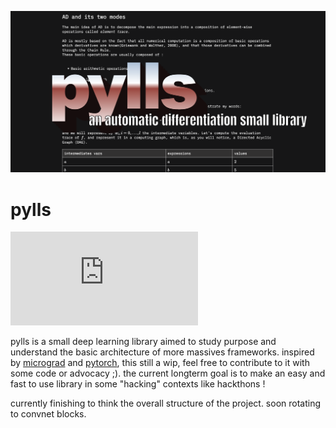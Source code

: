 ![pylls](Pylls.png)
# pylls
![](https://ghbtns.com/github-btn.html?user=twbs&repo=bootstrap&type=star&count=true)

pylls is a small deep learning library aimed to study purpose and understand the basic architecture of more massives frameworks.
inspired by [micrograd](https://github.com/karpathy/micrograd/tree/master) and [pytorch](https://github.com/pytorch/pytorch), this still a wip, feel free to contribute to it with some code or advocacy ;).
the current longterm goal is to make an easy and fast to use library in some "hacking" contexts like hackthons ! 

currently finishing to think the overall structure of the project. soon rotating to convnet blocks.



 
